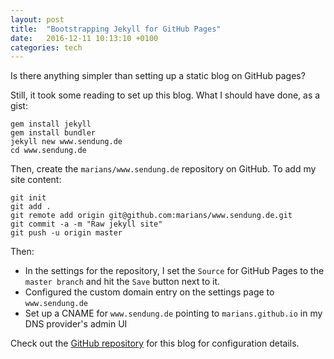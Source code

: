 ```yaml
---
layout: post
title:  "Bootstrapping Jekyll for GitHub Pages"
date:   2016-12-11 10:13:10 +0100
categories: tech
---
```


Is there anything simpler than setting up a static blog on GitHub pages?

Still, it took some reading to set up this blog. What I should have done, as a gist:

```nohighlight
gem install jekyll
gem install bundler
jekyll new www.sendung.de
cd www.sendung.de
```

Then, create the `marians/www.sendung.de` repository on GitHub. To add my site content:

```nohighlight
git init
git add .
git remote add origin git@github.com:marians/www.sendung.de.git
git commit -a -m "Raw jekyll site"
git push -u origin master
```

Then:

- In the settings for the repository, I set the `Source` for GitHub Pages to the `master branch` and hit the `Save` button next to it.
- Configured the custom domain entry on the settings page to `www.sendung.de`
- Set up a CNAME for `www.sendung.de` pointing to `marians.github.io` in my DNS provider's admin UI

Check out the [GitHub repository](https://github.com/marians/www.sendung.de) for this blog for configuration details.
